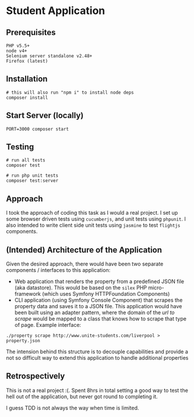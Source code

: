 # Student Application

## Prerequisites

```
PHP v5.5+
node v4+
Selenium server standalone v2.48+
Firefox (latest)
```

## Installation

```
# this will also run "npm i" to install node deps
composer install
```

## Start Server (locally)
```
PORT=3000 composer start
```

## Testing

```
# run all tests
composer test

# run php unit tests
composer test:server
```

## Approach

I took the approach of coding this task as I would a real project. I set up some browser driven tests using ```cucumberjs```, and unit tests using ```phpunit```. I also intended to write client side unit tests using ```jasmine``` to test ```flightjs``` components.

## (Intended) Architecture of the Application

Given the desired approach, there would have been two separate components / interfaces to this application:

* Web application that renders the property from a predefined JSON file (aka datastore). This would be based on the ```silex``` PHP micro-framework (which uses Symfony HTTPFoundation Components)
* CLI application (using Symfony Console Component) that scrapes the property data and saves it to a JSON file. This application would have been built using an adapter pattern, where the domain of the *url to scrape* would be mapped to a class that knows how to scrape that type of page. Example interface:

```
./property scrape http://www.unite-students.com/liverpool > property.json
```

The intension behind this structure is to decouple capabilities and provide a not so difficult way to extend this application to handle additional properties


## Retrospectively

This is not a real project :(. Spent 8hrs in total setting a good way to test the hell out of the application, but never got round to completing it.

I guess TDD is not always the way when time is limited.
